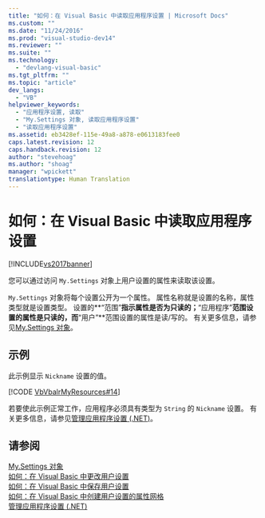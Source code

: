 ```yaml
---
title: "如何：在 Visual Basic 中读取应用程序设置 | Microsoft Docs"
ms.custom: ""
ms.date: "11/24/2016"
ms.prod: "visual-studio-dev14"
ms.reviewer: ""
ms.suite: ""
ms.technology: 
  - "devlang-visual-basic"
ms.tgt_pltfrm: ""
ms.topic: "article"
dev_langs: 
  - "VB"
helpviewer_keywords: 
  - "应用程序设置, 读取"
  - "My.Settings 对象, 读取应用程序设置"
  - "读取应用程序设置"
ms.assetid: eb3428ef-115e-49a8-a878-e0613183fee0
caps.latest.revision: 12
caps.handback.revision: 12
author: "stevehoag"
ms.author: "shoag"
manager: "wpickett"
translationtype: Human Translation
---
```

# 如何：在 Visual Basic 中读取应用程序设置
[!INCLUDE[vs2017banner](../../../../csharp/includes/vs2017banner.md)]

您可以通过访问 `My.Settings` 对象上用户设置的属性来读取该设置。  
  
 `My.Settings` 对象将每个设置公开为一个属性。  属性名称就是设置的名称，属性类型就是设置类型。  设置的**“范围”**指示属性是否为只读的；**“应用程序”**范围设置的属性是只读的，而**“用户”**范围设置的属性是读\/写的。  有关更多信息，请参见[My.Settings 对象](../../../../visual-basic/language-reference/objects/my-settings-object.md)。  
  
## 示例  
 此示例显示 `Nickname` 设置的值。  
  
 [!CODE [VbVbalrMyResources#14](../CodeSnippet/VS_Snippets_VBCSharp/VbVbalrMyResources#14)]  
  
 若要使此示例正常工作，应用程序必须具有类型为 `String` 的 `Nickname` 设置。  有关更多信息，请参见[管理应用程序设置 \(.NET\)](/visual-studio/ide/managing-application-settings-dotnet)。  
  
## 请参阅  
 [My.Settings 对象](../../../../visual-basic/language-reference/objects/my-settings-object.md)   
 [如何：在 Visual Basic 中更改用户设置](../../../../visual-basic/developing-apps/programming/app-settings/how-to-change-user-settings.md)   
 [如何：在 Visual Basic 中保存用户设置](../../../../visual-basic/developing-apps/programming/app-settings/how-to-persist-user-settings.md)   
 [如何：在 Visual Basic 中创建用户设置的属性网格](../../../../visual-basic/developing-apps/programming/app-settings/how-to-create-property-grids-for-user-settings.md)   
 [管理应用程序设置 \(.NET\)](/visual-studio/ide/managing-application-settings-dotnet)